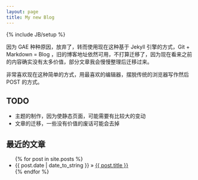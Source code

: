 ```yaml
---
layout: page
title: My new Blog
---
```

{% include JB/setup %}

因为 GAE 种种原因，放弃了，转而使用现在这种基于 Jekyll 引擎的方式，Git + Markdown = Blog ，旧的博客地址依然可用，不打算迁移了，因为现在看来之前的内容确实没有太多价值，部分文章我会慢慢整理后迁移过来。

非常喜欢现在这种简单的方式，用最喜欢的编辑器，摆脱传统的浏览器写作然后 POST 的方式。

## TODO

* 主题的制作，因为使静态页面，可能需要有比较大的变动
* 文章的迁移，一些没有价值的废话可能会去掉

## 最近的文章
<ul class="posts">
  {% for post in site.posts %}
    <li><span>{{ post.date | date_to_string }}</span> &raquo; <a href="{{ BASE_PATH }}{{ post.url }}">{{ post.title }}</a></li>
  {% endfor %}
</ul>
